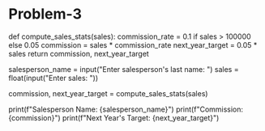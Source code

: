 # Problem-3
def compute_sales_stats(sales):
    commission_rate = 0.1 if sales > 100000 else 0.05
    commission = sales * commission_rate
    next_year_target = 0.05 * sales
    return commission, next_year_target

salesperson_name = input("Enter salesperson's last name: ")
sales = float(input("Enter sales: "))

commission, next_year_target = compute_sales_stats(sales)

print(f"Salesperson Name: {salesperson_name}")
print(f"Commission: {commission}")
print(f"Next Year's Target: {next_year_target}")

